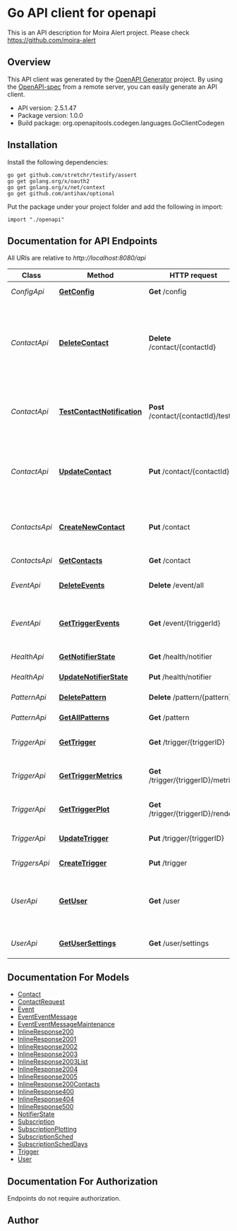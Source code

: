 # Go API client for openapi

This is an API description for Moira Alert project. Please check https://github.com/moira-alert

## Overview
This API client was generated by the [OpenAPI Generator](https://openapi-generator.tech) project.  By using the [OpenAPI-spec](https://www.openapis.org/) from a remote server, you can easily generate an API client.

- API version: 2.5.1.47
- Package version: 1.0.0
- Build package: org.openapitools.codegen.languages.GoClientCodegen

## Installation

Install the following dependencies:

```shell
go get github.com/stretchr/testify/assert
go get golang.org/x/oauth2
go get golang.org/x/net/context
go get github.com/antihax/optional
```

Put the package under your project folder and add the following in import:

```golang
import "./openapi"
```

## Documentation for API Endpoints

All URIs are relative to *http://localhost:8080/api*

Class | Method | HTTP request | Description
------------ | ------------- | ------------- | -------------
*ConfigApi* | [**GetConfig**](docs/ConfigApi.md#getconfig) | **Get** /config | Get available configuration
*ContactApi* | [**DeleteContact**](docs/ContactApi.md#deletecontact) | **Delete** /contact/{contactId} | Deletes notification contact for the current user and remove the contact ID from all subscriptions.
*ContactApi* | [**TestContactNotification**](docs/ContactApi.md#testcontactnotification) | **Post** /contact/{contactId}/test | Push a test notification to verify that the contact is properly set up.
*ContactApi* | [**UpdateContact**](docs/ContactApi.md#updatecontact) | **Put** /contact/{contactId} | Updates an existing notification contact to the values passed in the request body.
*ContactsApi* | [**CreateNewContact**](docs/ContactsApi.md#createnewcontact) | **Put** /contact | Creates a new contact notification for the current user.
*ContactsApi* | [**GetContacts**](docs/ContactsApi.md#getcontacts) | **Get** /contact | Gets all Moira contacts.
*EventApi* | [**DeleteEvents**](docs/EventApi.md#deleteevents) | **Delete** /event/all | Deletes all notification events
*EventApi* | [**GetTriggerEvents**](docs/EventApi.md#gettriggerevents) | **Get** /event/{triggerId} | Gets all trigger events for current page and their count
*HealthApi* | [**GetNotifierState**](docs/HealthApi.md#getnotifierstate) | **Get** /health/notifier | Get notifier state
*HealthApi* | [**UpdateNotifierState**](docs/HealthApi.md#updatenotifierstate) | **Put** /health/notifier | Update notifier state
*PatternApi* | [**DeletePattern**](docs/PatternApi.md#deletepattern) | **Delete** /pattern/{pattern} | Deletes a Moira pattern
*PatternApi* | [**GetAllPatterns**](docs/PatternApi.md#getallpatterns) | **Get** /pattern | Get all patterns
*TriggerApi* | [**GetTrigger**](docs/TriggerApi.md#gettrigger) | **Get** /trigger/{triggerID} | Get an existing trigger
*TriggerApi* | [**GetTriggerMetrics**](docs/TriggerApi.md#gettriggermetrics) | **Get** /trigger/{triggerID}/metrics | Get metrics associated with certain trigger
*TriggerApi* | [**GetTriggerPlot**](docs/TriggerApi.md#gettriggerplot) | **Get** /trigger/{triggerID}/render | Get rendered plot for trigger
*TriggerApi* | [**UpdateTrigger**](docs/TriggerApi.md#updatetrigger) | **Put** /trigger/{triggerID} | Update existing trigger
*TriggersApi* | [**CreateTrigger**](docs/TriggersApi.md#createtrigger) | **Put** /trigger | Create new trigger
*UserApi* | [**GetUser**](docs/UserApi.md#getuser) | **Get** /user | Gets the username of the authenticated user if it is available.
*UserApi* | [**GetUserSettings**](docs/UserApi.md#getusersettings) | **Get** /user/settings | Get the user&#39;s contacts and subscriptions.


## Documentation For Models

 - [Contact](docs/Contact.md)
 - [ContactRequest](docs/ContactRequest.md)
 - [Event](docs/Event.md)
 - [EventEventMessage](docs/EventEventMessage.md)
 - [EventEventMessageMaintenance](docs/EventEventMessageMaintenance.md)
 - [InlineResponse200](docs/InlineResponse200.md)
 - [InlineResponse2001](docs/InlineResponse2001.md)
 - [InlineResponse2002](docs/InlineResponse2002.md)
 - [InlineResponse2003](docs/InlineResponse2003.md)
 - [InlineResponse2003List](docs/InlineResponse2003List.md)
 - [InlineResponse2004](docs/InlineResponse2004.md)
 - [InlineResponse2005](docs/InlineResponse2005.md)
 - [InlineResponse200Contacts](docs/InlineResponse200Contacts.md)
 - [InlineResponse400](docs/InlineResponse400.md)
 - [InlineResponse404](docs/InlineResponse404.md)
 - [InlineResponse500](docs/InlineResponse500.md)
 - [NotifierState](docs/NotifierState.md)
 - [Subscription](docs/Subscription.md)
 - [SubscriptionPlotting](docs/SubscriptionPlotting.md)
 - [SubscriptionSched](docs/SubscriptionSched.md)
 - [SubscriptionSchedDays](docs/SubscriptionSchedDays.md)
 - [Trigger](docs/Trigger.md)
 - [User](docs/User.md)


## Documentation For Authorization

 Endpoints do not require authorization.



## Author



